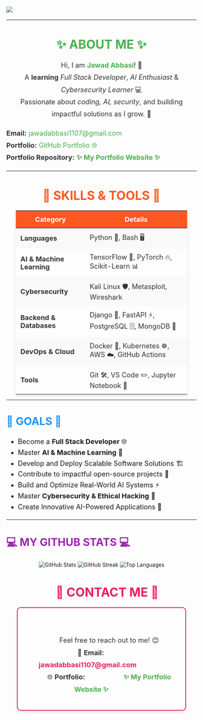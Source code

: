   <h1 class="animated-heading">
        <img src="https://readme-typing-svg.demolab.com?font=Fira+Code&weight=500&size=35&duration=4000&pause=500&center=true&vCenter=true&width=800&lines=Hi👋%2C+I+am+Jawad!;Welcome+to+my+portfolio!;I+am+Python+Developer+%26+Programmer+%F0%9F%92%BB!" style="color:green; font-weight:bolder;" />
    </h1>

---

<h2 style="font-size: 32px; font-weight: bold; text-transform: uppercase; color: #4CAF50; text-align: center; margin-bottom: 20px;">
    ✨ About Me ✨
</h2>

<p style="font-size: 18px; line-height: 1.8; text-align: center; color: #333;">
    Hi, I am <strong style="color: #4CAF50;">Jawad Abbasi</strong>! 🚀<br>
    A <strong>learning</strong> <em>Full Stack Developer</em>, <em>AI Enthusiast</em> & <em>Cybersecurity Learner</em> 💻<br>
    Passionate about <em>coding, AI, security</em>, and building impactful solutions as I grow. 🌟
</p>

<ul style="list-style-type: none; padding: 0; font-size: 18px; line-height: 1.8; color: #333;">
  <li>
    <strong>Email:</strong> 
    <a href="mailto:jawadabbasi1107@gmail.com" style="color: #4CAF50; text-decoration: none;">jawadabbasi1107@gmail.com</a>
  </li>
  <li>
    <strong>Portfolio:</strong> 
    <a href="https://github.com/JawadAbbasi14/jawadabbasi14" style="color: #4CAF50; text-decoration: none;">GitHub Portfolio 🌐</a>
  </li>
  <li>
    <strong>Portfolio Repository:</strong> 
    <a href="https://jawadabbasi14.github.io/My_portfolio/" style="color: #4CAF50; font-weight: bold; text-decoration: none;">✨ My Portfolio Website ✨</a>
  </li>
</ul>

---

<h2 style="font-size: 32px; font-weight: bold; text-transform: uppercase; color: #FF5722; text-align: center; margin-bottom: 20px;">
    🌟 Skills & Tools 🌟
</h2>

<table style="border-collapse: collapse; width: 90%; margin: auto; font-size: 18px; color: #333; text-align: left; box-shadow: 0 4px 8px rgba(0, 0, 0, 0.1);">
  <thead>
    <tr style="background-color: #FF5722; color: #fff;">
      <th style="padding: 12px; font-weight: bold; text-align: center;">Category</th>
      <th style="padding: 12px; font-weight: bold; text-align: center;">Details</th>
    </tr>
  </thead>
  <tbody>
    <tr style="background-color: #f9f9f9;">
      <td style="padding: 12px; font-weight: bold;">Languages</td>
      <td style="padding: 12px;">Python 🐍, Bash 🖥️</td>
    </tr>
    <tr>
      <td style="padding: 12px; font-weight: bold;">AI & Machine Learning</td>
      <td style="padding: 12px;">TensorFlow 🔬, PyTorch 🔥, Scikit-Learn 📊</td>
    </tr>
    <tr style="background-color: #f9f9f9;">
      <td style="padding: 12px; font-weight: bold;">Cybersecurity</td>
      <td style="padding: 12px;">Kali Linux 🛡️, Metasploit, Wireshark</td>
    </tr>
    <tr>
      <td style="padding: 12px; font-weight: bold;">Backend & Databases</td>
      <td style="padding: 12px;">Django 🍃, FastAPI ⚡, PostgreSQL 🗄️, MongoDB 🍃</td>
    </tr>
    <tr style="background-color: #f9f9f9;">
      <td style="padding: 12px; font-weight: bold;">DevOps & Cloud</td>
      <td style="padding: 12px;">Docker 🐳, Kubernetes ☸️, AWS ☁️, GitHub Actions</td>
    </tr>
    <tr>
      <td style="padding: 12px; font-weight: bold;">Tools</td>
      <td style="padding: 12px;">Git 🛠️, VS Code ✏️, Jupyter Notebook 📒</td>
    </tr>
  </tbody>
</table>

---

<h2 style="font-size: 28px; font-weight: bold; text-transform: uppercase; color: #2196F3;">🚀 Goals 🚀</h2>

<ul style="font-size: 18px; line-height: 1.6;">
  <li>Become a <strong>Full Stack Developer</strong> 🌐</li>
  <li>Master <strong>AI & Machine Learning</strong> 🤖</li>
  <li>Develop and Deploy Scalable Software Solutions 🏗️</li>
  <li>Contribute to impactful open-source projects 🌟</li>
  <li>Build and Optimize Real-World AI Systems ⚡</li>
  <li>Master <strong>Cybersecurity & Ethical Hacking</strong> 🔐</li>
  <li>Create Innovative AI-Powered Applications 🚀</li>
</ul>

---

<h2 style="font-size: 28px; font-weight: bold; text-transform: uppercase; color: #9C27B0;">💻 My GitHub Stats 💻</h2>

<p style="text-align:center;">
<img src="https://github-readme-stats.vercel.app/api?username=JawadAbbasi14&show_icons=true&theme=radical" alt="GitHub Stats" />
<img src="https://github-readme-streak-stats.herokuapp.com/?user=JawadAbbasi14&theme=radical" alt="GitHub Streak" />
<img src="https://github-readme-stats.vercel.app/api/top-langs/?username=JawadAbbasi14&layout=compact&theme=radical" alt="Top Languages" />
</p>

<h2 style="font-size: 32px; font-weight: bold; text-transform: uppercase; color: #E91E63; text-align: center; margin-bottom: 20px;">
    📝 Contact Me 📝
</h2>

<div style="font-size: 18px; line-height: 1.8; text-align: center; color: #333; padding: 20px; border: 2px solid #E91E63; border-radius: 10px; width: 80%; margin: auto; box-shadow: 0 4px 8px rgba(0, 0, 0, 0.1); background-color: #fefefe;">
    <p>
        Feel free to reach out to me! 😊<br>
        📧 <strong>Email:</strong> 
        <a href="mailto:jawadabbasi1107@gmail.com" style="color: #E91E63; font-weight: bold; text-decoration: none;">
            jawadabbasi1107@gmail.com
        </a>
        <br>
        🌐 <strong>Portfolio:</strong> 
        <a href="https://jawadabbasi14.github.io/My_portfolio/" style="color: #4CAF50; font-weight: bold; text-decoration: none;">
            ✨ My Portfolio Website ✨
        </a>
    </p>
</div>

